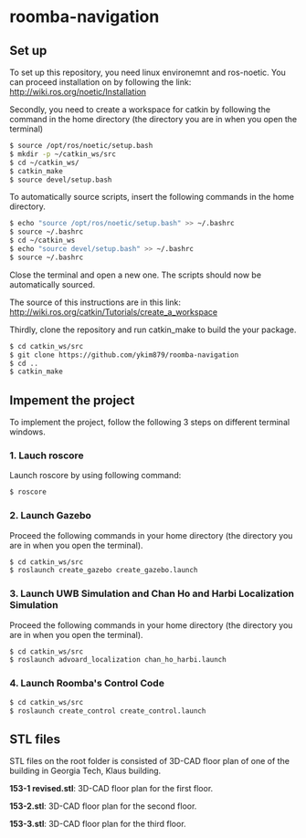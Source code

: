 # roomba-navigation
## Set up
To set up this repository, you need linux environemnt and ros-noetic.
You can proceed installation on by following the link: http://wiki.ros.org/noetic/Installation

Secondly, you need to create a workspace for catkin by following the command in the home directory (the directory you are in when you open the terminal)
```bash
$ source /opt/ros/noetic/setup.bash
$ mkdir -p ~/catkin_ws/src
$ cd ~/catkin_ws/
$ catkin_make
$ source devel/setup.bash
```
To automatically source scripts, insert the following commands in the home directory.
```bash
$ echo "source /opt/ros/noetic/setup.bash" >> ~/.bashrc
$ source ~/.bashrc
$ cd ~/catkin_ws
$ echo "source devel/setup.bash" >> ~/.bashrc
$ source ~/.bashrc
```
Close the terminal and open a new one. The scripts should now be automatically sourced.

The source of this instructions are in this link: http://wiki.ros.org/catkin/Tutorials/create_a_workspace


Thirdly, clone the repository and run catkin_make to build the your package. 

```bash
$ cd catkin_ws/src
$ git clone https://github.com/ykim879/roomba-navigation
$ cd ..
$ catkin_make
```
## Impement the project
To implement the project, follow the following 3 steps on different terminal windows.
### 1. Lauch roscore
Launch roscore by using following command:
```bash
$ roscore
```
### 2. Launch Gazebo
Proceed the following commands in your home directory (the directory you are in when you open the terminal).
```bash
$ cd catkin_ws/src
$ roslaunch create_gazebo create_gazebo.launch
```
### 3. Launch UWB Simulation and Chan Ho and Harbi Localization Simulation 
Proceed the following commands in your home directory (the directory you are in when you open the terminal).
```bash
$ cd catkin_ws/src
$ roslaunch advoard_localization chan_ho_harbi.launch
```
### 4. Launch Roomba's Control Code

```bash
$ cd catkin_ws/src
$ roslaunch create_control create_control.launch
```

## STL files
STL files on the root folder is consisted of 3D-CAD floor plan of one of the building in Georgia Tech, Klaus building.

**153-1 revised.stl**: 3D-CAD floor plan for the first floor.

**153-2.stl**: 3D-CAD floor plan for the second floor.

**153-3.stl**: 3D-CAD floor plan for the third floor.
